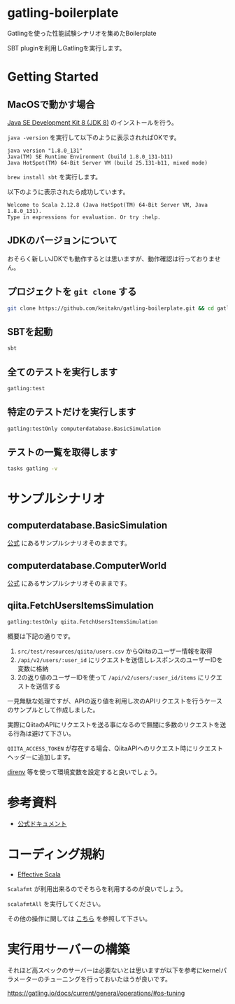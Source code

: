 # gatling-boilerplate
Gatlingを使った性能試験シナリオを集めたBoilerplate

SBT pluginを利用しGatlingを実行します。

# Getting Started

## MacOSで動かす場合

[Java SE Development Kit 8 (JDK 8)](https://www.oracle.com/technetwork/java/javase/downloads/jdk8-downloads-2133151.html) のインストールを行う。

`java -version` を実行して以下のように表示されればOKです。

```
java version "1.8.0_131"
Java(TM) SE Runtime Environment (build 1.8.0_131-b11)
Java HotSpot(TM) 64-Bit Server VM (build 25.131-b11, mixed mode)
```

`brew install sbt` を実行します。

以下のように表示されたら成功しています。

```
Welcome to Scala 2.12.8 (Java HotSpot(TM) 64-Bit Server VM, Java 1.8.0_131).
Type in expressions for evaluation. Or try :help.
```

## JDKのバージョンについて

おそらく新しいJDKでも動作するとは思いますが、動作確認は行っておりません。

## プロジェクトを `git clone` する

```bash
git clone https://github.com/keitakn/gatling-boilerplate.git && cd gatling-boilerplate
```

## SBTを起動

```bash
sbt
```

## 全てのテストを実行します

```bash
gatling:test
```

## 特定のテストだけを実行します

```bash
gatling:testOnly computerdatabase.BasicSimulation
```

## テストの一覧を取得します

```bash
tasks gatling -v
```

# サンプルシナリオ

## computerdatabase.BasicSimulation

[公式](https://github.com/gatling/gatling-sbt-plugin-demo) にあるサンプルシナリオそのままです。

## computerdatabase.ComputerWorld

[公式](https://github.com/gatling/gatling-sbt-plugin-demo) にあるサンプルシナリオそのままです。

## qiita.FetchUsersItemsSimulation

```bash
gatling:testOnly qiita.FetchUsersItemsSimulation
```

概要は下記の通りです。

1. `src/test/resources/qiita/users.csv` からQiitaのユーザー情報を取得
1. `/api/v2/users/:user_id` にリクエストを送信しレスポンスのユーザーIDを変数に格納
1. 2の返り値のユーザーIDを使って `/api/v2/users/:user_id/items` にリクエストを送信する

一見無駄な処理ですが、APIの返り値を利用し次のAPIリクエストを行うケースのサンプルとして作成しました。

実際にQiitaのAPIにリクエストを送る事になるので無闇に多数のリクエストを送る行為は避けて下さい。

`QIITA_ACCESS_TOKEN` が存在する場合、QiitaAPIへのリクエスト時にリクエストヘッダーに追加します。

[direnv](https://github.com/direnv/direnv) 等を使って環境変数を設定すると良いでしょう。

# 参考資料
- [公式ドキュメント](https://gatling.io/docs/current/)

# コーディング規約
- [Effective Scala](http://twitter.github.io/effectivescala/index-ja.html)

`Scalafmt` が利用出来るのでそちらを利用するのが良いでしょう。

`scalafmtAll` を実行してください。

その他の操作に関しては [こちら](https://scalameta.org/scalafmt/docs/installation.html) を参照して下さい。

# 実行用サーバーの構築
それほど高スペックのサーバーは必要ないとは思いますが以下を参考にkernelパラメーターのチューニングを行っておいたほうが良いです。

https://gatling.io/docs/current/general/operations/#os-tuning

